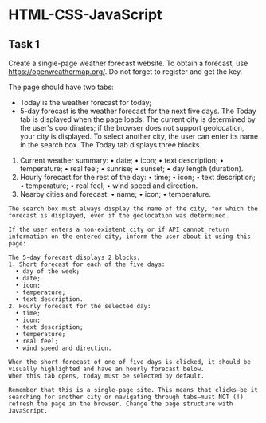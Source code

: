 # HTML-CSS-JavaScript

## Task 1
  Create a single-page weather forecast website.
  To obtain a forecast, use https://openweathermap.org/. Do not forget to register and get the key.

  The page should have two tabs:
  - Today is the weather forecast for today;
  - 5-day forecast is the weather forecast for the next five days.
  The Today tab is displayed when the page loads. The current city is determined by the user's coordinates; if the browser does not support geolocation, your city is displayed. To select another city, the user can enter its name in the search box.
  The Today tab displays three blocks.
  1. Current weather summary:
    • date;
    • icon;
    • text description;
    • temperature;
    • real feel;
    • sunrise;
    • sunset;
    • day length (duration).
   2. Hourly forecast for the rest of the day:
    • time;
    • icon;
    • text description;
    • temperature;
    • real feel;
    • wind speed and direction.
   3. Nearby cities and forecast:
    • name;
    • icon;
    • temperature.
      
    The search box must always display the name of the city, for which the forecast is displayed, even if the geolocation was determined.

    If the user enters a non-existent city or if API cannot return information on the entered city, inform the user about it using this page:

    The 5-day forecast displays 2 blocks.
    1. Short forecast for each of the five days:
      • day of the week;
      • date;
      • icon;
      • temperature;
      • text description.
    2. Hourly forecast for the selected day:
      • time;
      • icon;
      • text description;
      • temperature;
      • real feel;
      • wind speed and direction.

    When the short forecast of one of five days is clicked, it should be visually highlighted and have an hourly forecast below.
    When this tab opens, today must be selected by default.

    Remember that this is a single-page site. This means that clicks—be it searching for another city or navigating through tabs—must NOT (!) refresh the page in the browser. Change the page structure with JavaScript.
